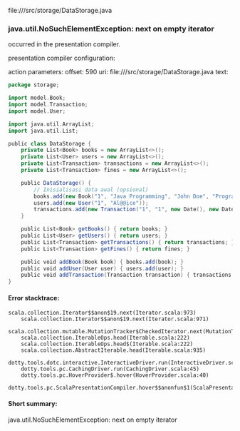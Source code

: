 file://<WORKSPACE>/src/storage/DataStorage.java
### java.util.NoSuchElementException: next on empty iterator

occurred in the presentation compiler.

presentation compiler configuration:


action parameters:
offset: 590
uri: file://<WORKSPACE>/src/storage/DataStorage.java
text:
```scala
package storage;

import model.Book;
import model.Transaction;
import model.User;

import java.util.ArrayList;
import java.util.List;

public class DataStorage {
    private List<Book> books = new ArrayList<>();
    private List<User> users = new ArrayList<>();
    private List<Transaction> transactions = new ArrayList<>();
    private List<Transaction> fines = new ArrayList<>();

    public DataStorage() {
        // Inisialisasi data awal (opsional)
        books.add(new Book("1", "Java Programming", "John Doe", "Programming", true, "file.pdf"));
        users.add(new User("1", "Al@@ice"));
        transactions.add(new Transaction("1", "1", new Date(), new Date()));
    }

    public List<Book> getBooks() { return books; }
    public List<User> getUsers() { return users; }
    public List<Transaction> getTransactions() { return transactions; }
    public List<Transaction> getFines() { return fines; }

    public void addBook(Book book) { books.add(book); }
    public void addUser(User user) { users.add(user); }
    public void addTransaction(Transaction transaction) { transactions.add(transaction); }
}
```



#### Error stacktrace:

```
scala.collection.Iterator$$anon$19.next(Iterator.scala:973)
	scala.collection.Iterator$$anon$19.next(Iterator.scala:971)
	scala.collection.mutable.MutationTracker$CheckedIterator.next(MutationTracker.scala:76)
	scala.collection.IterableOps.head(Iterable.scala:222)
	scala.collection.IterableOps.head$(Iterable.scala:222)
	scala.collection.AbstractIterable.head(Iterable.scala:935)
	dotty.tools.dotc.interactive.InteractiveDriver.run(InteractiveDriver.scala:164)
	dotty.tools.pc.CachingDriver.run(CachingDriver.scala:45)
	dotty.tools.pc.HoverProvider$.hover(HoverProvider.scala:40)
	dotty.tools.pc.ScalaPresentationCompiler.hover$$anonfun$1(ScalaPresentationCompiler.scala:389)
```
#### Short summary: 

java.util.NoSuchElementException: next on empty iterator